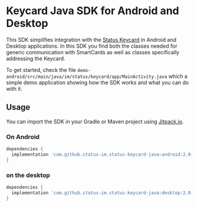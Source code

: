 # Keycard Java SDK for Android and Desktop

This SDK simplifies integration with the [Status Keycard](https://github.com/status-im/status-keycard) in Android
and Desktop applications. In this SDK you find both the classes needed for generic communication with SmartCards as well 
as classes specifically addressing the Keycard.

To get started, check the file ```demo-android/src/main/java/im/status/keycard/app/MainActivity.java``` which a simple
demo application showing how the SDK works and what you can do with it.

## Usage

You can import the SDK in your Gradle or Maven project using [Jitpack.io](https://jitpack.io).

### On Android

```groovy
dependencies {
  implementation 'com.github.status-im.status-keycard-java:android:2.0.0'
}
```

### on the desktop

```groovy
dependencies {
  implementation 'com.github.status-im.status-keycard-java:desktop:2.0.0'
}
```